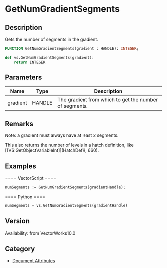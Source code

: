 # GetNumGradientSegments

## Description
Gets the number of segments in the gradient.

```pascal
FUNCTION GetNumGradientSegments(gradient : HANDLE): INTEGER;
```

```python
def vs.GetNumGradientSegments(gradient):
    return INTEGER
```

## Parameters
|Name|Type|Description|
|---|---|---|
|gradient|HANDLE|The gradient from which to get the number of segments.|

## Remarks
Note: a gradient must always have at least 2 segments.

This also returns the number of levels in a hatch definition, like [{VS:GetObjectVariableInt]](HatchDefH, 660).

## Examples
==== VectorScript ====
```pascal
numSegments := GetNumGradientSegments(gradientHandle);
```
==== Python ====
```python
numSegments = vs.GetNumGradientSegments(gradientHandle)
```

## Version
Availability: from VectorWorks10.0

## Category
* [Document Attributes](../Categories/Document%20Attributes.md)
